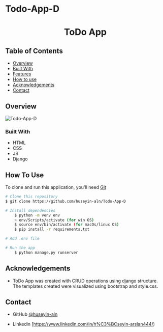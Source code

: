 # Todo-App-D


<!-- Please update value in the {}  -->

<h1 align="center">ToDo App</h1>




<!-- TABLE OF CONTENTS -->

## Table of Contents

- [Overview](#overview)
- [Built With](#built-with)
- [Features](#features)
- [How to use](#how-to-use)
- [Acknowledgements](#acknowledgements)
- [Contact](#contact)

<!-- OVERVIEW -->

## Overview

![Todo-App-D](https://user-images.githubusercontent.com/101873227/187294478-3d797769-84f8-4566-a117-abc386328a1e.gif)

### Built With



- HTML
- CSS
- JS
- Django

## How To Use



To clone and run this application, you'll need [Git](https://git-scm.com) 
```bash
# Clone this repository
$ git clone https://github.com/huseyin-aln/Todo-App-D

# Install dependencies
    $ python -m venv env
    > env/Scripts/activate (for win OS)
    $ source env/bin/activate (for macOs/linux OS)
    $ pip install -r requirements.txt

# Add .env file

# Run the app
    $ python manage.py runserver
```

## Acknowledgements
- ToDo App was created with CRUD operations using django structure. The templates created were visualized using bootstrap and style.css.

## Contact


- GitHub [@huseyin-aln](https://{github.com/husein-aln})

- Linkedin [https://www.linkedin.com/in/h%C3%BCseyin-arslan444/)

